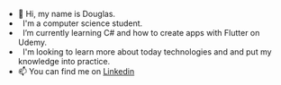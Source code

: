 - 👋 Hi, my name is Douglas.
- &nbsp; I'm a computer science student.
- &nbsp; I’m currently learning C# and how to create apps with Flutter on Udemy.
- &nbsp; I'm looking to learn more about today technologies and and put my knowledge into practice.
- 📫 You can find me on [Linkedin](https://www.linkedin.com/in/douglas-de-souza-silva-688494178/) 

<!---
Dougsza/Dougsza is a ✨ special ✨ repository because its `README.md` (this file) appears on your GitHub profile.
You can click the Preview link to take a look at your changes.
--->
